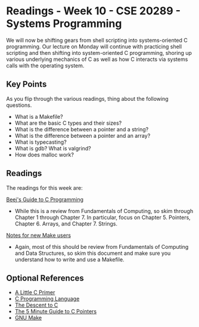 # Readings - Week 10 - CSE 20289 - Systems Programming

We will now be shifting gears from shell scripting into systems-oriented C programming. Our lecture on Monday will continue with practicing shell scripting and then shifting into system-oriented C programming, shoring up various underlying mechanics of C as well as how C interacts via systems calls with the operating system.

## Key Points

As you flip through the various readings, thing about the following questions.

   * What is a Makefile?
   * What are the basic C types and their sizes?  
   * What is the difference between a pointer and a string?
   * What is the difference between a pointer and an array?
   * What is typecasting?
   * What is gdb? What is valgrind?
   * How does malloc work?

## Readings

The readings for this week are:

[Beej's Guide to C Programming](https://beej.us/guide/bgc/html/index-wide.html)

   * While this is a review from Fundamentals of Computing, so skim through Chapter 1 through Chapter 7. In particular, focus on Chapter 5. Pointers, Chapter 6. Arrays, and Chapter 7. Strings.

[Notes for new Make users](http://gromnitsky.users.sourceforge.net/articles/notes-for-new-make-users/)

   * Again, most of this should be review from Fundamentals of Computing and Data Structures, so skim this document and make sure you understand how to write and use a Makefile.

## Optional References

   * [A Little C Primer](https://en.wikibooks.org/wiki/A_Little_C_Primer)
   * [C Programming Language](https://www.geeksforgeeks.org/c-programming-language/)
   * [The Descent to C](http://www.chiark.greenend.org.uk/~sgtatham/cdescent/)
   * [The 5 Minute Guide to C Pointers](http://denniskubes.com/2017/01/24/the-5-minute-guide-to-c-pointers/)
   * [GNU Make](https://www.gnu.org/software/make/manual/make.html)